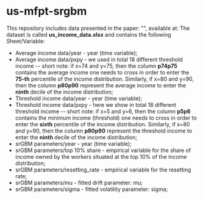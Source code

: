 # us-mfpt-srgbm

This repository includes data presented in the paper: "", available at:
The dataset is called **us_income_data.xlsx** and contains the following Sheet/Variable:

* Average income data/year - year (time variable);
* Average income data/pxpy - we used in total 18 different threshold income -- short note: if x=74 and y=75, then the column **p74p75** contains the average income one needs to cross in order to enter the **75-th** percentile of the income distribution. Similarly, if x=80 and y=90, then the column **p80p90** represent the average income to enter the **ninth** decile of the income distribution;
* Threshold income data/year - year (time variable);
* Threshold income data/pxpy - here we show in total 18 different threshold income -- short note: if x=5 and y=6, then the column **p5p6** contains the minimum income (threshold) one needs to cross in order to enter the **sixth** percentile of the income distribution. Similarly, if x=80 and y=90, then the column **p80p90** represent the threshold income to enter the **ninth** decile of the income distribution;
* srGBM parameters/year - year (time variable);
* srGBM parameters/top 10% share - empirical variable for the share of income owned by the workers situated at the top 10% of the income distribution;
* srGBM parameters/resetting_rate - empirical variable for the resetting rate;
* srGBM parameters/mu - fitted drift parameter: mu;
* srGBM parameters/sigma - fitted volatility parameter: sigma;
